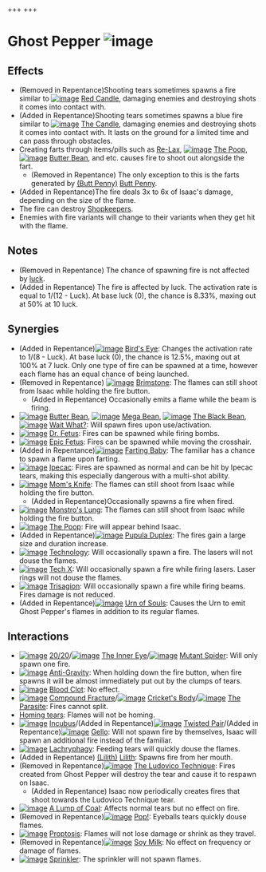 +++
+++

 # Ghost Pepper ![image](/image/Ghost_Pepper.png) 


Effects
---------


* (Removed in Repentance)Shooting tears sometimes spawns a fire similar to [![image](/image/Red_Candle.png)](/wiki/Red_Candle "Red Candle") [Red Candle](/wiki/Red_Candle "Red Candle"), damaging enemies and destroying shots it comes into contact with.
* (Added in Repentance)Shooting tears sometimes spawns a blue fire similar to [![image](/image/The_Candle.png)](/wiki/The_Candle "The Candle") [The Candle](/wiki/The_Candle "The Candle"), damaging enemies and destroying shots it comes into contact with. It lasts on the ground for a limited time and can pass through obstacles.
* Creating farts through items/pills such as [Re-Lax](/wiki/Re-Lax "Re-Lax"), [![image](/image/The_Poop.png)](/wiki/The_Poop "The Poop") [The Poop](/wiki/The_Poop "The Poop"), [![image](/image/Butter_Bean.png)](/wiki/Butter_Bean "Butter Bean") [Butter Bean](/wiki/Butter_Bean "Butter Bean"), and etc. causes fire to shoot out alongside the fart.
	+ (Removed in Repentance) The only exception to this is the farts generated by [(Butt Penny)](/wiki/Butt_Penny "Butt Penny") [Butt Penny](/wiki/Butt_Penny "Butt Penny").
* (Added in Repentance)The fire deals 3x to 6x of Isaac's damage, depending on the size of the flame.
* The fire can destroy [Shopkeepers](/wiki/Shopkeeper "Shopkeeper").
* Enemies with fire variants will change to their variants when they get hit with the flame.


Notes
-------


* (Removed in Repentance) The chance of spawning fire is not affected by [luck](/wiki/Luck "Luck").
* (Added in Repentance) The fire is affected by luck. The activation rate is equal to 1/(12 - Luck). At base luck (0), the chance is 8.33%, maxing out at 50% at 10 luck.


Synergies
-----------


* (Added in Repentance)[![image](/image/Bird%27s_Eye.png)](/wiki/Bird%27s_Eye "Bird's Eye") [Bird's Eye](/wiki/Bird%27s_Eye "Bird's Eye"): Changes the activation rate to 1/(8 - Luck). At base luck (0), the chance is 12.5%, maxing out at 100% at 7 luck. Only one type of fire can be spawned at a time, however each flame has an equal chance of being launched.
* (Removed in Repentance) [![image](/image/Brimstone.png)](/wiki/Brimstone "Brimstone") [Brimstone](/wiki/Brimstone "Brimstone"): The flames can still shoot from Isaac while holding the fire button.
	+ (Added in Repentance) Occasionally emits a flame while the beam is firing.
* [![image](/image/Butter_Bean.png)](/wiki/Butter_Bean "Butter Bean") [Butter Bean](/wiki/Butter_Bean "Butter Bean"), [![image](/image/Mega_Bean.png)](/wiki/Mega_Bean "Mega Bean") [Mega Bean](/wiki/Mega_Bean "Mega Bean"), [![image](/image/The_Black_Bean.png)](/wiki/The_Black_Bean "The Black Bean") [The Black Bean](/wiki/The_Black_Bean "The Black Bean"), [![image](/image/Wait_What%3F.png)](/wiki/Wait_What%3F "Wait What?") [Wait What?](/wiki/Wait_What%3F "Wait What?"): Will spawn fires upon use/activation.
* [![image](/image/Dr._Fetus.png)](/wiki/Dr._Fetus "Dr. Fetus") [Dr. Fetus](/wiki/Dr._Fetus "Dr. Fetus"): Fires can be spawned while firing bombs.
* [![image](/image/Epic_Fetus.png)](/wiki/Epic_Fetus "Epic Fetus") [Epic Fetus](/wiki/Epic_Fetus "Epic Fetus"): Fires can be spawned while moving the crosshair.
* (Added in Repentance)[![image](/image/Farting_Baby.png)](/wiki/Farting_Baby "Farting Baby") [Farting Baby](/wiki/Farting_Baby "Farting Baby"): The familiar has a chance to spawn a flame upon farting.
* [![image](/image/Ipecac.png)](/wiki/Ipecac "Ipecac") [Ipecac](/wiki/Ipecac "Ipecac"): Fires are spawned as normal and can be hit by Ipecac tears, making this especially dangerous with a multi-shot ability.
* [![image](/image/Mom%27s_Knife.png)](/wiki/Mom%27s_Knife "Mom's Knife") [Mom's Knife](/wiki/Mom%27s_Knife "Mom's Knife"): The flames can still shoot from Isaac while holding the fire button.
	+ (Added in Repentance)Occasionally spawns a fire when fired.
* [![image](/image/Monstro%27s_Lung.png)](/wiki/Monstro%27s_Lung "Monstro's Lung") [Monstro's Lung](/wiki/Monstro%27s_Lung "Monstro's Lung"): The flames can still shoot from Isaac while holding the fire button.
* [![image](/image/The_Poop.png)](/wiki/The_Poop "The Poop") [The Poop](/wiki/The_Poop "The Poop"): Fire will appear behind Isaac.
* (Added in Repentance)[![image](/image/Pupula_Duplex.png)](/wiki/Pupula_Duplex "Pupula Duplex") [Pupula Duplex](/wiki/Pupula_Duplex "Pupula Duplex"): The fires gain a large size and duration increase.
* [![image](/image/Technology.png)](/wiki/Technology "Technology") [Technology](/wiki/Technology "Technology"): Will occasionally spawn a fire. The lasers will not douse the flames.
* [![image](/image/Tech_X.png)](/wiki/Tech_X "Tech X") [Tech X](/wiki/Tech_X "Tech X"): Will occasionally spawn a fire while firing lasers. Laser rings will not douse the flames.
* [![image](/image/Trisagion.png)](/wiki/Trisagion "Trisagion") [Trisagion](/wiki/Trisagion "Trisagion"): Will occasionally spawn a fire while firing beams. Fires damage is not reduced.
* (Added in Repentance)[![image](/image/Urn_of_Souls.png)](/wiki/Urn_of_Souls "Urn of Souls") [Urn of Souls](/wiki/Urn_of_Souls "Urn of Souls"): Causes the Urn to emit Ghost Pepper's flames in addition to its regular flames.


Interactions
--------------


* [![image](/image/20/20.png)](/wiki/20/20 "20/20") [20/20](/wiki/20/20 "20/20")/[![image](/image/The_Inner_Eye.png)](/wiki/The_Inner_Eye "The Inner Eye") [The Inner Eye](/wiki/The_Inner_Eye "The Inner Eye")/[![image](/image/Mutant_Spider.png)](/wiki/Mutant_Spider "Mutant Spider") [Mutant Spider](/wiki/Mutant_Spider "Mutant Spider"): Will only spawn one fire.
* [![image](/image/Anti-Gravity.png)](/wiki/Anti-Gravity "Anti-Gravity") [Anti-Gravity](/wiki/Anti-Gravity "Anti-Gravity"): When holding down the fire button, when fire spawns it will be almost immediately put out by the clumps of tears.
* [![image](/image/Blood_Clot.png)](/wiki/Blood_Clot "Blood Clot") [Blood Clot](/wiki/Blood_Clot "Blood Clot"): No effect.
* [![image](/image/Compound_Fracture.png)](/wiki/Compound_Fracture "Compound Fracture") [Compound Fracture](/wiki/Compound_Fracture "Compound Fracture")/[![image](/image/Cricket%27s_Body.png)](/wiki/Cricket%27s_Body "Cricket's Body") [Cricket's Body](/wiki/Cricket%27s_Body "Cricket's Body")/[![image](/image/The_Parasite.png)](/wiki/The_Parasite "The Parasite") [The Parasite](/wiki/The_Parasite "The Parasite"): Fires cannot split.
* [Homing tears](/wiki/Homing_tears "Homing tears"): Flames will not be homing.
* [![image](/image/Incubus.png)](/wiki/Incubus "Incubus") [Incubus](/wiki/Incubus "Incubus")/(Added in Repentance)[![image](/image/Twisted_Pair.png)](/wiki/Twisted_Pair "Twisted Pair") [Twisted Pair](/wiki/Twisted_Pair "Twisted Pair")/(Added in Repentance)[![image](/image/Gello.png)](/wiki/Gello "Gello") [Gello](/wiki/Gello "Gello"): Will not spawn fire by themselves, Isaac will spawn an additional fire instead of the familiar.
* [![image](/image/Lachryphagy.png)](/wiki/Lachryphagy "Lachryphagy") [Lachryphagy](/wiki/Lachryphagy "Lachryphagy"): Feeding tears will quickly douse the flames.
* (Added in Repentance)  [(Lilith)](/wiki/Lilith "Lilith") [Lilith](/wiki/Lilith "Lilith"): Spawns fire from her mouth.
* (Removed in Repentance)[![image](/image/The_Ludovico_Technique.png)](/wiki/The_Ludovico_Technique "The Ludovico Technique") [The Ludovico Technique](/wiki/The_Ludovico_Technique "The Ludovico Technique"): Fires created from Ghost Pepper will destroy the tear and cause it to respawn on Isaac.
	+ (Added in Repentance) Isaac now periodically creates fires that shoot towards the Ludovico Technique tear.
* [![image](/image/A_Lump_of_Coal.png)](/wiki/A_Lump_of_Coal "A Lump of Coal") [A Lump of Coal](/wiki/A_Lump_of_Coal "A Lump of Coal"): Affects normal tears but no effect on fire.
* (Removed in Repentance)[![image](/image/Pop!.png)](/wiki/Pop! "Pop!") [Pop!](/wiki/Pop! "Pop!"): Eyeballs tears quickly douse flames.
* [![image](/image/Proptosis.png)](/wiki/Proptosis "Proptosis") [Proptosis](/wiki/Proptosis "Proptosis"): Flames will not lose damage or shrink as they travel.
* (Removed in Repentance)[![image](/image/Soy_Milk.png)](/wiki/Soy_Milk "Soy Milk") [Soy Milk](/wiki/Soy_Milk "Soy Milk"): No effect on frequency or damage of flames.
* [![image](/image/Sprinkler.png)](/wiki/Sprinkler "Sprinkler") [Sprinkler](/wiki/Sprinkler "Sprinkler"): The sprinkler will not spawn flames.


